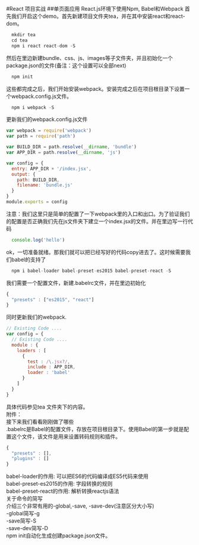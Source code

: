 #React 项目实战
##单页面应用 React.js环境下使用Npm, Babel和Webpack
首先我们开启这个demo。首先新建项目文件夹tea，并在其中安装react和react-dom。
```javascript
  mkdir tea
  cd tea
  npm i react react-dom -S
```
然后在里边新建bundle、css、js、images等子文件夹，并且初始化一个package.json的文件(备注：这个设置可以全部next)
```javascript
  npm init
```
这些都完成之后，我们开始安装webpack。安装完成之后在项目根目录下设置一个webpack.config.js文件。
```javascript
  npm i webpack -S
```
更新我们的webpack.config.js文件
```javascript
var webpack = require('webpack')
var path = require('path')

var BUILD_DIR = path.resolve(__dirname, 'bundle')
var APP_DIR = path.resolve(__dirname, 'js')

var config = {
  entry: APP_DIR + '/index.jsx',
  output: {
    path: BUILD_DIR,
    filename: 'bundle.js'
  }
}
module.exports = config
```
注意：我们这里只是简单的配置了一下webpack里的入口和出口。为了验证我们的配置是否正确我们先在js文件夹下建立一个index.jsx的文件。并在里边写一行代码
```Javascript
  console.log('hello')
```
ok，一切准备就绪。那我们就可以把已经写好的代码copy进去了。这时候需要我们babel的支持了
```Javascript
  npm i babel-loader babel-preset-es2015 babel-preset-react -S
```
我们需要一个配置文件，新建.babelrc文件，并在里边初始化
```Javascript
{
  "presets" : ["es2015", "react"]
}
```
同时更新我们的webpack.
```Javascript
// Existing Code ....
var config = {
  // Existing Code ....
  module : {
    loaders : [
      {
        test : /\.jsx?/,
        include : APP_DIR,
        loader : 'babel'
      }
    ]
  }
}
```
具体代码参见tea 文件夹下的内容。<br>
附件：<br>
接下来我们看看刚刚做了哪些<br>
.babelrc是Babel的配置文件，存放在项目根目录下。使用Babel的第一步就是配置这个文件，该文件是用来设置转码规则和插件。
```Javascript
{
  "presets" : [],
  "plugins" : []
}
```
babel-loader的作用: 可以把ES6的代码编译成ES5代码来使用<br>
babel-preset-es2015的作用: 字段转换的规则<br>
babel-preset-react的作用: 解析转换reactjs语法<br>
关于命令的简写<br>
介绍三个非常有用的-global,-save, -save-dev(注意区分大小写)<br>
-global简写-g<br>
-save简写-S<br>
-save-dev简写-D<br>
npm init自动化生成创建package.json文件。<br>
